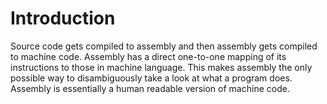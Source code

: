 # Introduction
Source code gets compiled to assembly and then assembly gets compiled to machine code. Assembly has a direct one-to-one mapping of its instructions to those in machine language. This makes assembly the only possible way to disambiguously take a look at what a program does. Assembly is essentially a human readable version of machine code.

